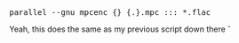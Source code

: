 <pre>parallel --gnu mpcenc {} {.}.mpc ::: *.flac</pre>

Yeah, this does the same as my previous script down there ˘